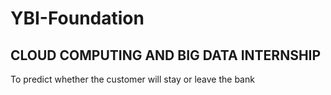 # YBI-Foundation
## CLOUD COMPUTING AND BIG DATA INTERNSHIP
To predict whether the customer will stay or leave the bank
